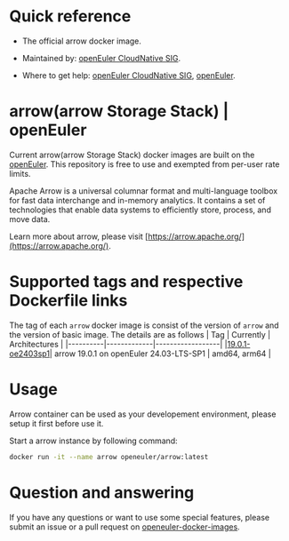 # Quick reference

- The official arrow docker image.

- Maintained by: [openEuler CloudNative SIG](https://gitee.com/openeuler/cloudnative).

- Where to get help: [openEuler CloudNative SIG](https://gitee.com/openeuler/cloudnative), [openEuler](https://gitee.com/openeuler/community).

# arrow(arrow Storage Stack) | openEuler
Current arrow(arrow Storage Stack) docker images are built on the [openEuler](https://repo.openeuler.org/). This repository is free to use and exempted from per-user rate limits.

Apache Arrow is a universal columnar format and multi-language toolbox for fast data interchange and in-memory analytics. It contains a set of technologies that enable data systems to efficiently store, process, and move data.

Learn more about arrow, please visit [https://arrow.apache.org/](https://arrow.apache.org/)⁠.

# Supported tags and respective Dockerfile links
The tag of each `arrow` docker image is consist of the version of `arrow` and the version of basic image. The details are as follows
|    Tag   |  Currently  |   Architectures  |
|----------|-------------|------------------|
|[19.0.1-oe2403sp1](https://gitee.com/openeuler/openeuler-docker-images/blob/master/Storage/arrow/19.0.1/24.03-lts-sp1/Dockerfile)| arrow 19.0.1 on openEuler 24.03-LTS-SP1 | amd64, arm64 |

# Usage

Arrow container can be used as your developement environment, please setup it first before use it.

Start a arrow instance by following command:
```bash
docker run -it --name arrow openeuler/arrow:latest
````
        
# Question and answering
If you have any questions or want to use some special features, please submit an issue or a pull request on [openeuler-docker-images](https://gitee.com/openeuler/openeuler-docker-images).